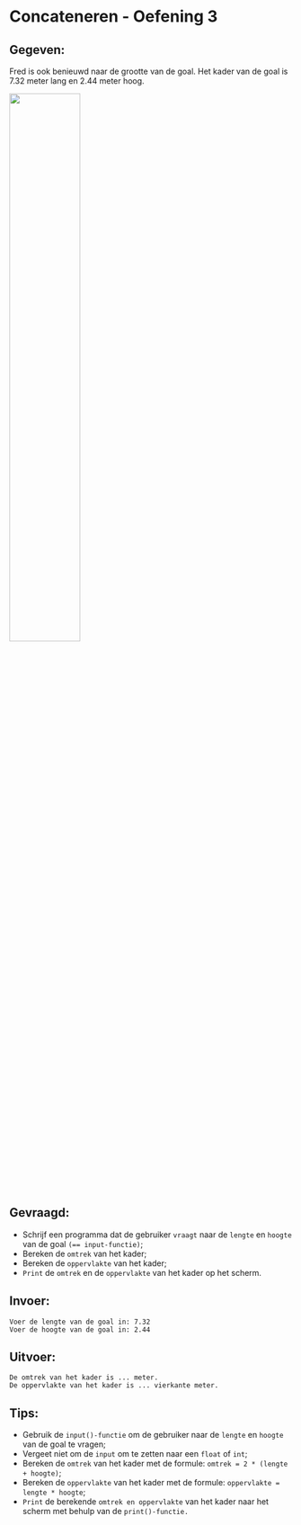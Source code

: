 # Concateneren - Oefening 3

## Gegeven: 

Fred is ook benieuwd naar de grootte van de goal. Het kader van de goal is 7.32 meter lang en 2.44 meter hoog.

<img src="https://images.pexels.com/photos/149356/pexels-photo-149356.jpeg" width="50%"/>

## Gevraagd: 

* Schrijf een programma dat de gebruiker `vraagt` naar de `lengte` en `hoogte` van de goal `(== input-functie)`;
* Bereken de `omtrek` van het kader;
* Bereken de `oppervlakte` van het kader;
* `Print` de `omtrek` en de `oppervlakte` van het kader op het scherm.

## Invoer: 
```
Voer de lengte van de goal in: 7.32
Voer de hoogte van de goal in: 2.44
```

## Uitvoer: 
```
De omtrek van het kader is ... meter.
De oppervlakte van het kader is ... vierkante meter.
```

## Tips: 
* Gebruik de `input()-functie` om de gebruiker naar de `lengte` en `hoogte` van de goal te vragen;
* Vergeet niet om de `input` om te zetten naar een `float` of `int`;
* Bereken de `omtrek` van het kader met de formule: `omtrek = 2 * (lengte + hoogte)`;
* Bereken de `oppervlakte` van het kader met de formule: `oppervlakte = lengte * hoogte`; 
* `Print` de berekende `omtrek en oppervlakte` van het kader naar het scherm met behulp van de `print()-functie.`
